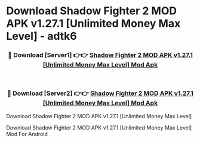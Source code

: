 # Download Shadow Fighter 2 MOD APK v1.27.1 [Unlimited Money Max Level] - adtk6


<div align="center">
<h3>🔴 Download [Server1] 👉👉 <a href="https://apk-comot.site?title=Shadow_Fighter_2_MOD_APK_v1.27.1_[Unlimited_Money_Max_Level]">Shadow Fighter 2 MOD APK v1.27.1 [Unlimited Money Max Level] Mod Apk</a></h3><br>
<h3>🔴 Download [Server2] 👉👉 <a href="https://apk-comot.site?title=Shadow_Fighter_2_MOD_APK_v1.27.1_[Unlimited_Money_Max_Level]">Shadow Fighter 2 MOD APK v1.27.1 [Unlimited Money Max Level] Mod Apk</a></h3>
</div>



Download Shadow Fighter 2 MOD APK v1.27.1 [Unlimited Money Max Level] 

Download Shadow Fighter 2 MOD APK v1.27.1 [Unlimited Money Max Level] Mod For Android